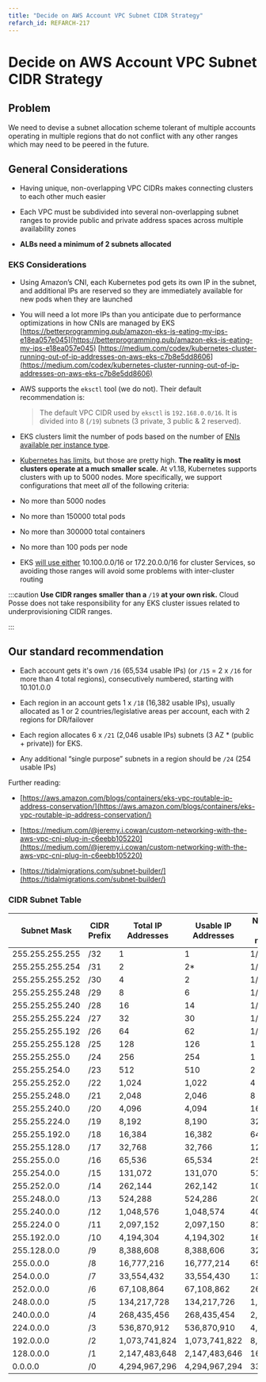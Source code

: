 ```yaml
---
title: "Decide on AWS Account VPC Subnet CIDR Strategy"
refarch_id: REFARCH-217
---
```


# Decide on AWS Account VPC Subnet CIDR Strategy

## Problem

We need to devise a subnet allocation scheme tolerant of multiple accounts operating in multiple regions that do not
conflict with any other ranges which may need to be peered in the future.

## General Considerations

- Having unique, non-overlapping VPC CIDRs makes connecting clusters to each other much easier

- Each VPC must be subdivided into several non-overlapping subnet ranges to provide public and private address spaces
  across multiple availability zones

- **ALBs need a minimum of 2 subnets allocated**

### EKS Considerations

- Using Amazon’s CNI, each Kubernetes pod gets its own IP in the subnet, and additional IPs are reserved so they are
  immediately available for new pods when they are launched

- You will need a lot more IPs than you anticipate due to performance optimizations in how CNIs are managed by EKS
  [https://betterprogramming.pub/amazon-eks-is-eating-my-ips-e18ea057e045](https://betterprogramming.pub/amazon-eks-is-eating-my-ips-e18ea057e045)
  [https://medium.com/codex/kubernetes-cluster-running-out-of-ip-addresses-on-aws-eks-c7b8e5dd8606](https://medium.com/codex/kubernetes-cluster-running-out-of-ip-addresses-on-aws-eks-c7b8e5dd8606)

- AWS supports the `eksctl` tool (we do not). Their default recommendation is:

  > The default VPC CIDR used by `eksctl` is `192.168.0.0/16`. It is divided into 8 (`/19`) subnets (3 private, 3 public
  > & 2 reserved).

- EKS clusters limit the number of pods based on the number of
  [ENIs available per instance type](https://docs.aws.amazon.com/AWSEC2/latest/UserGuide/using-eni.html#AvailableIpPerENI).

- [Kubernetes has limits](https://kubernetes.io/docs/setup/best-practices/cluster-large/), but those are pretty high.
  **The reality is most clusters operate at a much smaller scale.** At v1.18, Kubernetes supports clusters with up to
  5000 nodes. More specifically, we support configurations that meet _all_ of the following criteria:

- No more than 5000 nodes

- No more than 150000 total pods

- No more than 300000 total containers

- No more than 100 pods per node

- EKS [will use either](https://github.com/aws/containers-roadmap/issues/216#issue-423314258) 10.100.0.0/16 or
  172.20.0.0/16 for cluster Services, so avoiding those ranges will avoid some problems with inter-cluster routing

:::caution **Use CIDR ranges** **smaller** **than a** `/19` **at your own risk.** Cloud Posse does not take
responsibility for any EKS cluster issues related to underprovisioning CIDR ranges.

:::

## Our standard recommendation

- Each account gets it's own `/16` (65,534 usable IPs) (or `/15` = 2 x `/16` for more than 4 total regions),
  consecutively numbered, starting with 10.101.0.0

- Each region in an account gets 1 x `/18` (16,382 usable IPs), usually allocated as 1 or 2 countries/legislative areas
  per account, each with 2 regions for DR/failover

- Each region allocates 6 x `/21` (2,046 usable IPs) subnets (3 AZ \* (public + private)) for EKS.

- Any additional “single purpose” subnets in a region should be `/24` (254 usable IPs)

Further reading:

- [https://aws.amazon.com/blogs/containers/eks-vpc-routable-ip-address-conservation/](https://aws.amazon.com/blogs/containers/eks-vpc-routable-ip-address-conservation/)

- [https://medium.com/@jeremy.i.cowan/custom-networking-with-the-aws-vpc-cni-plug-in-c6eebb105220](https://medium.com/@jeremy.i.cowan/custom-networking-with-the-aws-vpc-cni-plug-in-c6eebb105220)

- [https://tidalmigrations.com/subnet-builder/](https://tidalmigrations.com/subnet-builder/)

### CIDR Subnet Table

| **Subnet Mask** | **CIDR Prefix** | **Total IP Addresses** | **Usable IP Addresses** | **Number of /24 networks** |
| --------------- | --------------- | ---------------------- | ----------------------- | -------------------------- |
| 255.255.255.255 | /32             | 1                      | 1                       | 1/256th                    |
| 255.255.255.254 | /31             | 2                      | 2\*                     | 1/128th                    |
| 255.255.255.252 | /30             | 4                      | 2                       | 1/64th                     |
| 255.255.255.248 | /29             | 8                      | 6                       | 1/32nd                     |
| 255.255.255.240 | /28             | 16                     | 14                      | 1/16th                     |
| 255.255.255.224 | /27             | 32                     | 30                      | 1/8th                      |
| 255.255.255.192 | /26             | 64                     | 62                      | 1/4th                      |
| 255.255.255.128 | /25             | 128                    | 126                     | 1 half                     |
| 255.255.255.0   | /24             | 256                    | 254                     | 1                          |
| 255.255.254.0   | /23             | 512                    | 510                     | 2                          |
| 255.255.252.0   | /22             | 1,024                  | 1,022                   | 4                          |
| 255.255.248.0   | /21             | 2,048                  | 2,046                   | 8                          |
| 255.255.240.0   | /20             | 4,096                  | 4,094                   | 16                         |
| 255.255.224.0   | /19             | 8,192                  | 8,190                   | 32                         |
| 255.255.192.0   | /18             | 16,384                 | 16,382                  | 64                         |
| 255.255.128.0   | /17             | 32,768                 | 32,766                  | 128                        |
| 255.255.0.0     | /16             | 65,536                 | 65,534                  | 256                        |
| 255.254.0.0     | /15             | 131,072                | 131,070                 | 512                        |
| 255.252.0.0     | /14             | 262,144                | 262,142                 | 1024                       |
| 255.248.0.0     | /13             | 524,288                | 524,286                 | 2048                       |
| 255.240.0.0     | /12             | 1,048,576              | 1,048,574               | 4096                       |
| 255.224.0 0     | /11             | 2,097,152              | 2,097,150               | 8192                       |
| 255.192.0.0     | /10             | 4,194,304              | 4,194,302               | 16,384                     |
| 255.128.0.0     | /9              | 8,388,608              | 8,388,606               | 32,768                     |
| 255.0.0.0       | /8              | 16,777,216             | 16,777,214              | 65,536                     |
| 254.0.0.0       | /7              | 33,554,432             | 33,554,430              | 131,072                    |
| 252.0.0.0       | /6              | 67,108,864             | 67,108,862              | 262,144                    |
| 248.0.0.0       | /5              | 134,217,728            | 134,217,726             | 1,048,576                  |
| 240.0.0.0       | /4              | 268,435,456            | 268,435,454             | 2,097,152                  |
| 224.0.0.0       | /3              | 536,870,912            | 536,870,910             | 4,194,304                  |
| 192.0.0.0       | /2              | 1,073,741,824          | 1,073,741,822           | 8,388,608                  |
| 128.0.0.0       | /1              | 2,147,483,648          | 2,147,483,646           | 16,777,216                 |
| 0.0.0.0         | /0              | 4,294,967,296          | 4,294,967,294           | 33,554,432                 |
